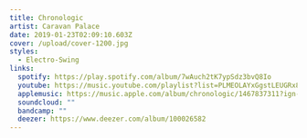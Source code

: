 ```yaml
---
title: Chronologic
artist: Caravan Palace
date: 2019-01-23T02:09:10.603Z
cover: /upload/cover-1200.jpg
styles:
  - Electro-Swing
links:
  spotify: https://play.spotify.com/album/7wAuch2tK7ypSdz3bvQ8Io
  youtube: https://music.youtube.com/playlist?list=PLMEOLAYxGgstLEUGRx8kCF15EFBG5M95X
  applemusic: https://music.apple.com/album/chronologic/1467837311?ign-mpt=uo%3D4
  soundcloud: ""
  bandcamp: ""
  deezer: https://www.deezer.com/album/100026582
---
```

